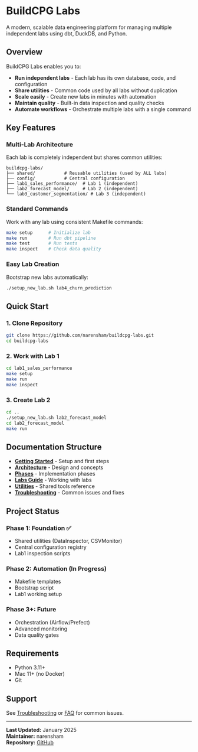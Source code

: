 # BuildCPG Labs

A modern, scalable data engineering platform for managing multiple independent labs using dbt, DuckDB, and Python.

## Overview

BuildCPG Labs enables you to:

- **Run independent labs** - Each lab has its own database, code, and configuration
- **Share utilities** - Common code used by all labs without duplication
- **Scale easily** - Create new labs in minutes with automation
- **Maintain quality** - Built-in data inspection and quality checks
- **Automate workflows** - Orchestrate multiple labs with a single command

## Key Features

### Multi-Lab Architecture
Each lab is completely independent but shares common utilities:
```
buildcpg-labs/
├── shared/           # Reusable utilities (used by ALL labs)
├── config/           # Central configuration
├── lab1_sales_performance/  # Lab 1 (independent)
├── lab2_forecast_model/     # Lab 2 (independent)
└── lab3_customer_segmentation/ # Lab 3 (independent)
```

### Standard Commands
Work with any lab using consistent Makefile commands:
```bash
make setup      # Initialize lab
make run        # Run dbt pipeline
make test       # Run tests
make inspect    # Check data quality
```

### Easy Lab Creation
Bootstrap new labs automatically:
```bash
./setup_new_lab.sh lab4_churn_prediction
```

## Quick Start

### 1. Clone Repository
```bash
git clone https://github.com/narensham/buildcpg-labs.git
cd buildcpg-labs
```

### 2. Work with Lab 1
```bash
cd lab1_sales_performance
make setup
make run
make inspect
```

### 3. Create Lab 2
```bash
cd ..
./setup_new_lab.sh lab2_forecast_model
cd lab2_forecast_model
make run
```

## Documentation Structure

- **[Getting Started](getting-started/quick-start.md)** - Setup and first steps
- **[Architecture](architecture/overview.md)** - Design and concepts
- **[Phases](phases/phase1-foundation.md)** - Implementation phases
- **[Labs Guide](labs/using-makefile.md)** - Working with labs
- **[Utilities](utilities/data-inspector.md)** - Shared tools reference
- **[Troubleshooting](troubleshooting.md)** - Common issues and fixes

## Project Status

### Phase 1: Foundation ✅
- Shared utilities (DataInspector, CSVMonitor)
- Central configuration registry
- Lab1 inspection scripts

### Phase 2: Automation (In Progress)
- Makefile templates
- Bootstrap script
- Lab1 working setup

### Phase 3+: Future
- Orchestration (Airflow/Prefect)
- Advanced monitoring
- Data quality gates

## Requirements

- Python 3.11+
- Mac 11+ (no Docker)
- Git

## Support

See [Troubleshooting](troubleshooting.md) or [FAQ](faq.md) for common issues.

---

**Last Updated:** January 2025  
**Maintainer:** narensham  
**Repository:** [GitHub](https://github.com/narensham/buildcpg-labs)